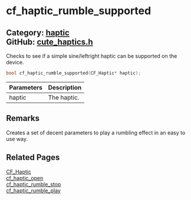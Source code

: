 [](../header.md ':include')

# cf_haptic_rumble_supported

Category: [haptic](/api_reference?id=haptic)  
GitHub: [cute_haptics.h](https://github.com/RandyGaul/cute_framework/blob/master/include/cute_haptics.h)  
---

Checks to see if a simple sine/leftright haptic can be supported on the device.

```cpp
bool cf_haptic_rumble_supported(CF_Haptic* haptic);
```

Parameters | Description
--- | ---
haptic | The haptic.

## Remarks

Creates a set of decent parameters to play a rumbling effect in an easy to use way.

## Related Pages

[CF_Haptic](/haptic/cf_haptic.md)  
[cf_haptic_open](/haptic/cf_haptic_open.md)  
[cf_haptic_rumble_stop](/haptic/cf_haptic_rumble_stop.md)  
[cf_haptic_rumble_play](/haptic/cf_haptic_rumble_play.md)  
